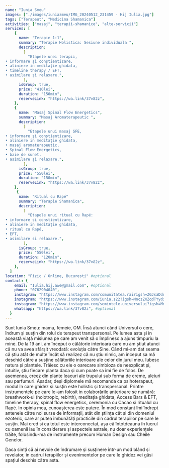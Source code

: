 ```yaml
---
name: "Iunia Smeu"
images: ["./images/iuniazmeu/IMG_20240512_231459 - Hij Iulia.jpg"]
tags: ["Terapeut", "Medicina Shamanica"]
activities: ["masaj", "terapii-shamanice", "alte-servicii"]
services: [
    {
      name: "Terapie 1:1",
      summary: "Terapie Holistica: Sesiune individuala ",
      description:
        [
          "Etapele unei terapii,
• informare și conștientizare, 
• aliniere in meditație ghidata, 
• timeline therapy / EFT,
• asimilare și relaxare.",
        ],
      isGroup: true,
      price: "410lei",
      duration: "150min",
      reserveLink: "https://wa.link/37v82z",
    },
    {
      name: "Masaj Spinal Flow Energetics",
      summary: "Masaj Aromaterapeutic ",
      description:
        [
          "Etapele unui masaj SFE,
• informare și conștientizare,
• aliniere in meditație ghidata,
• masaj aromaterapeutic,
• Spinal Flow Energetics,
• baie de sunet,
• asimilare și relaxare.",
        ],
      isGroup: true,
      price: "550lei",
      duration: "150min",
      reserveLink: "https://wa.link/37v82z",
    },
     {
      name: "Ritual cu Rapé"
      summary: "Terapie Shamanica",
      description:
        [
          "Etapele unui ritual cu Rapé:
• informare si constientizare,
• aliniere in meditație ghidata,
• ritual cu Rapé,
• EFT,
• asimilare si relaxare.",
        ],
      isGroup: true,
      price: "550lei",
      duration: "120min",
      reserveLink: "https://wa.link/37v82z",
    },
  ]
location: "Fizic / Online, Bucuresti" #optional
contact: {
    email: "Iulia.hij.awe@gmail.com", #optional
    phone: "0762904040",
    instagram: "https://www.instagram.com/comunitatea.rai?igsh=ZGJsaDdndWNyaDJy", #optional
    instagram: "https://www.instagram.com/iunia.s22?igsh=MnczZXZqdTYydzkw", #optional
    instagram: "https://www.instagram.com/semintele.universului?igsh=MnAxOW40bHg0bzZ6", #optional
    whatsapp: "https://wa.link/37v82z", #optional
  }
---
```


Sunt Iunia Smeu: mama, femeie, OM. 
Însă atunci când Universul o cere, îndrum și susțin din rolul de terapeut transpersonal.
Pe lumea asta și in această viață misiunea pe care am venit să o împlinesc a ajuns timpuriu la mine. De la 19 ani, am început o călătorie interioara care nu am știut atunci că nu va avea sfârșit vreodată: evoluția către Sine.
Când mi-am dat seama că știu atât de multe încât să realizez că nu știu nimic, am inceput sa mă deschid către a susține călătoriile interioare ale celor din jurul meu. 
Iubesc natura și plantele. Trăiesc cu ele o oarecare simbioza de neexplicat și, intuitiv, știu fiecare planta daca și cum poate sa îmi fie de folos. De asemenea, creez din plante leacuri ale trupului sub forma de creme, uleiuri sau parfumuri.
Așadar, deși diplomele mă recomanda ca psihoterapeut, modul în care ghidez și susțin este holistic și transpersonal. 
Printre instrumentele pe care le-am folosit in colaborările anterioare se numără: breathwork-ul (holotropic, rebirth), meditația ghidata, Access Bars & EFT, timeline therapy, spinal flow energetics, ceremonia cu Cacao și ritualul cu Rapé. 
In opinia mea, cunoașterea este putere. În mod constant îmi îndrept antenele către noi surse de informații, atât din știința cât și din domeniul ezoteric, care ar putea îmbunătăți practicile din cadrul terapiilor pe care le susțin. 
Mai cred si ca totul este interconectat, așa că întotdeauna în lucrul cu oamenii iau în considerare și aspectele astrale, nu doar experiențele trăite, folosindu-ma de instrumente precum Human Design sau Cheile Genelor.

Daca simți că ai nevoie de îndrumare și susținere într-un mod blând și revelator, in cadrul terapiilor și evenimentelor pe care le ghidez vei găsi spațiul deschis către asta. 
